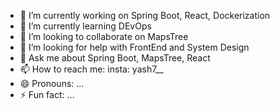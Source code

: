 
- 🔭 I’m currently working on Spring Boot, React, Dockerization
- 🌱 I’m currently learning DEvOps
- 👯 I’m looking to collaborate on MapsTree
- 🤔 I’m looking for help with FrontEnd and System Design
- 💬 Ask me about Spring Boot, MapsTree, React
- 📫 How to reach me: insta: yash7__
- 😄 Pronouns: ...
- ⚡ Fun fact: ...

